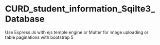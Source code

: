 # CURD_student_information_Sqilte3_Database
Use Express Js with ejs temple engine or Multer for image uploading or table paginations with bootstrap 5
